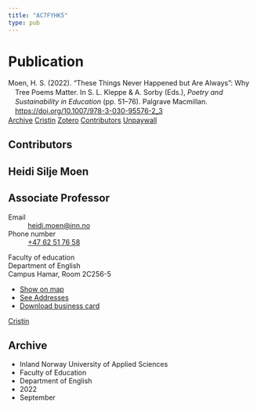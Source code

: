 ```yaml
---
title: "AC7FYHK5"
type: pub
---
```

<h1>Publication</h1>
<article id="csl-bib-container-AC7FYHK5" class="csl-bib-container">
  <div class="csl-bib-body" style="line-height: 1.35; padding-left: 1em; text-indent:-1em;">
  <div class="csl-entry">Moen, H. S. (2022). &#x201C;These Things Never Happened but Are Always&#x201D;: Why Tree Poems Matter. In S. L. Kleppe &amp; A. Sorby (Eds.), <i>Poetry and Sustainability in Education</i> (pp. 51&#x2013;76). Palgrave Macmillan. <a href="https://doi.org/10.1007/978-3-030-95576-2_3">https://doi.org/10.1007/978-3-030-95576-2_3</a></div>
</div>
  <div class="csl-bib-buttons">
    <a href="#taxonomy-article-AC7FYHK5" class="csl-bib-button">Archive</a>
    <a href="https://app.cristin.no/results/show.jsf?id=2049392" alt="Cristin URL" class="csl-bib-button">Cristin</a>
    <a href="http://zotero.org/groups/5402882/items/AC7FYHK5" alt="Zotero URL" class="csl-bib-button">Zotero</a>
    <a href="#contributors-article-AC7FYHK5" class="csl-bib-button">Contributors</a>
    <a href="https://doi.org/10.1007/978-3-030-95576-2_3" class="csl-bib-button">Unpaywall</a>
  </div>
  <div id="csl-bib-meta-container-AC7FYHK5"></div>
</article>
<div id="csl-bib-meta-AC7FYHK5" class="csl-bib-meta">
  <article id="contributors-article-AC7FYHK5" class="contributors-article">
    <h1>Contributors</h1>
    <div class="personas"> <div class="vrtx-hinn-person-card"> <div class="photo"> <i class="lar la-user-circle missing-person"></i> </div> <div class="info"> <hgroup><h1>Heidi Silje Moen</h1> <h2>Associate Professor</h2> </hgroup><dl> <dt>Email</dt> <dd> <a href="mailto:heidi.moen@inn.no">heidi.moen@inn.no</a> </dd> <dt>Phone number</dt> <dd><a href="tel:+4762517658"> +47 62 51 76 58 </a></dd> </dl> <p> Faculty of education<br> Department of English<br> Campus Hamar, Room 2C256-5 </p> <ul class="vrtx-hinn-links"> <li><a href="https://www.google.com/maps?q=60.79625,11.07386">Show on map</a></li> <li><a href="https://www.inn.no/english/find-an-employee/heidi-moen.html#vrtx-hinn-addresses">See Addresses</a></li> <li><a href="https://www.inn.no/english/find-an-employee/heidi-moen.html?vrtx=vcf">Download business card</a></li> </ul> </div> </div> <a href="https://app.cristin.no/persons/show.jsf?id=47464" alt="Cristin URL" class="personas-cristin">Cristin</a> </div>
  </article>
  <article id="taxonomy-article-AC7FYHK5" class="taxonomy-article">
    <h1>Archive</h1>
    <ul>
      <li>Inland Norway University of Applied Sciences</li>
      <li>Faculty of Education</li>
      <li>Department of English</li>
      <li>2022</li>
      <li>September</li>
    </ul>
  </article>
</div>
